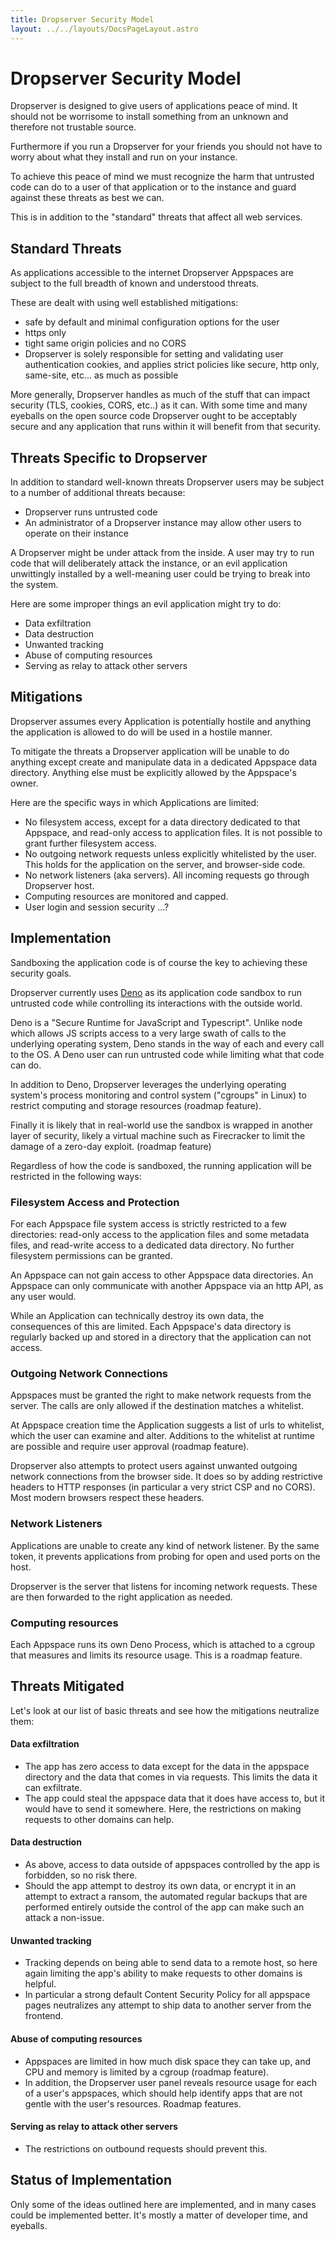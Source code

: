 ```yaml
---
title: Dropserver Security Model
layout: ../../layouts/DocsPageLayout.astro
---
```


# Dropserver Security Model

Dropserver is designed to give users of applications peace of mind. It should not be worrisome to install something from an unknown and therefore not trustable source.

Furthermore if you run a Dropserver for your friends you should not have to worry about what they install and run on your instance.

To achieve this peace of mind we must recognize the harm that untrusted code can do to a user of that application or to the instance and guard against these threats as best we can.

This is in addition to the "standard" threats that affect all web services.

## Standard Threats

As applications accessible to the internet Dropserver Appspaces are subject to the full breadth of known and understood threats.

These are dealt with using well established mitigations:

*   safe by default and minimal configuration options for the user
*   https only
*   tight same origin policies and no CORS
*   Dropserver is solely responsible for setting and validating user authentication cookies, and applies strict policies like secure, http only, same-site, etc... as much as possible

More generally, Dropserver handles as much of the stuff that can impact security (TLS, cookies, CORS, etc..) as it can. With some time and many eyeballs on the open source code Dropserver ought to be acceptably secure and any application that runs within it will benefit from that security.

## Threats Specific to Dropserver

In addition to standard well-known threats Dropserver users may be subject to a number of additional threats because:

*   Dropserver runs untrusted code
*   An administrator of a Dropserver instance may allow other users to operate on their instance

A Dropserver might be under attack from the inside. A user may try to run code that will deliberately attack the instance, or an evil application unwittingly installed by a well-meaning user could be trying to break into the system.

Here are some improper things an evil application might try to do:

*   Data exfiltration
*   Data destruction
*   Unwanted tracking
*   Abuse of computing resources
*   Serving as relay to attack other servers

## Mitigations

Dropserver assumes every Application is potentially hostile and anything the application is allowed to do will be used in a hostile manner.

To mitigate the threats a Dropserver application will be unable to do anything except create and manipulate data in a dedicated Appspace data directory. Anything else must be explicitly allowed by the Appspace's owner.

Here are the specific ways in which Applications are limited:

*   No filesystem access, except for a data directory dedicated to that Appspace, and read-only access to application files. It is not possible to grant further filesystem access.
*   No outgoing network requests unless explicitly whitelisted by the user. This holds for the application on the server, and browser-side code.
*   No network listeners (aka servers). All incoming requests go through Dropserver host.
*   Computing resources are monitored and capped.
*   User login and session security ...?

## Implementation

Sandboxing the application code is of course the key to achieving these security goals.

Dropserver currently uses [Deno](https://deno.land) as its application code sandbox to run untrusted code while controlling its interactions with the outside world.

Deno is a "Secure Runtime for JavaScript and Typescript". Unlike node which allows JS scripts access to a very large swath of calls to the underlying operating system, Deno stands in the way of each and every call to the OS. A Deno user can run untrusted code while limiting what that code can do.

In addition to Deno, Dropserver leverages the underlying operating system's process monitoring and control system ("cgroups" in Linux) to restrict computing and storage resources (roadmap feature).

Finally it is likely that in real-world use the sandbox is wrapped in another layer of security, likely a virtual machine such as Firecracker to limit the damage of a zero-day exploit. (roadmap feature)

Regardless of how the code is sandboxed, the running application will be restricted in the following ways:

### Filesystem Access and Protection

For each Appspace file system access is strictly restricted to a few directories: read-only access to the application files and some metadata files, and read-write access to a dedicated data directory. No further filesystem permissions can be granted.

An Appspace can not gain access to other Appspace data directories. An Appspace can only communicate with another Appspace via an http API, as any user would.

While an Application can technically destroy its own data, the consequences of this are limited. Each Appspace's data directory is regularly backed up and stored in a directory that the application can not access.

### Outgoing Network Connections

Appspaces must be granted the right to make network requests from the server. The calls are only allowed if the destination matches a whitelist.

At Appspace creation time the Application suggests a list of urls to whitelist, which the user can examine and alter. Additions to the whitelist at runtime are possible and require user approval (roadmap feature).

Dropserver also attempts to protect users against unwanted outgoing network connections from the browser side. It does so by adding restrictive headers to HTTP responses (in particular a very strict CSP and no CORS). Most modern browsers respect these headers.

### Network Listeners

Applications are unable to create any kind of network listener. By the same token, it prevents applications from probing for open and used ports on the host.

Dropserver is the server that listens for incoming network requests. These are then forwarded to the right application as needed.

### Computing resources

Each Appspace runs its own Deno Process, which is attached to a cgroup that measures and limits its resource usage. This is a roadmap feature.

## Threats Mitigated

Let's look at our list of basic threats and see how the mitigations neutralize them:

#### Data exfiltration

*   The app has zero access to data except for the data in the appspace directory and the data that comes in via requests. This limits the data it can exfiltrate.
*   The app could steal the appspace data that it does have access to, but it would have to send it somewhere. Here, the restrictions on making requests to other domains can help.

#### Data destruction

*   As above, access to data outside of appspaces controlled by the app is forbidden, so no risk there.
*   Should the app attempt to destroy its own data, or encrypt it in an attempt to extract a ransom, the automated regular backups that are performed entirely outside the control of the app can make such an attack a non-issue.

#### Unwanted tracking

*   Tracking depends on being able to send data to a remote host, so here again limiting the app's ability to make requests to other domains is helpful.
*   In particular a strong default Content Security Policy for all appspace pages neutralizes any attempt to ship data to another server from the frontend.

#### Abuse of computing resources

*   Appspaces are limited in how much disk space they can take up, and CPU and memory is limited by a cgroup (roadmap feature).
*   In addition, the Dropserver user panel reveals resource usage for each of a user's appspaces, which should help identify apps that are not gentle with the user's resources. Roadmap features.

#### Serving as relay to attack other servers

*   The restrictions on outbound requests should prevent this.

## Status of Implementation

Only some of the ideas outlined here are implemented, and in many cases could be implemented better. It's mostly a matter of developer time, and eyeballs.